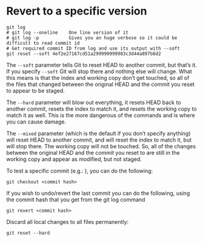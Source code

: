 
# Revert to a specific version
```
git log
# git log --oneline    One line version of it
# git log -p           Gives you an huge verbose so it could be difficult to read commit id
# Get required commit ID from log and use its output with --soft
git reset --soft 4ef2e27167cd51a299999999983c3d44a897b8d2
```
The `--soft` parameter tells Git to reset HEAD to another commit, but that’s it.
If you specify `--soft` Git will stop there and nothing else will change.
What this means is that the index and working copy don’t get touched, so all of the
files that changed between the original HEAD and the commit you reset to appear to be staged.

The `--hard` parameter will blow out everything, it resets HEAD back to another commit,
resets the index to match it, and resets the working copy to match it as well.
This is the more dangerous of the commands and is where you can cause damage.

The `--mixed` parameter (which is the default if you don’t specify anything) will reset
HEAD to another commit, and will reset the index to match it, but will stop there.
The working copy will not be touched. So, all of the changes between the original HEAD
and the commit you reset to are still in the working copy and appear as modified, but not staged.

To test a specific commit (e.g.: <before last commit hash>), you can do the following:
```
git checkout <commit hash>
```

If you wish to undo/revert the last commit you can do the following, using the commit hash
that you get from the git log command
```
git revert <commit hash>
```

Discard all local changes to all files permanently:
```
git reset --hard
```
